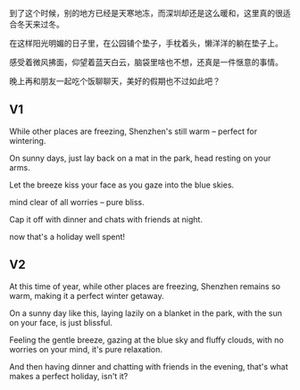 到了这个时候，别的地方已经是天寒地冻，而深圳却还是这么暖和，这里真的很适合冬天来过冬。

在这样阳光明媚的日子里，在公园铺个垫子，手枕着头，懒洋洋的躺在垫子上。

感受着微风拂面，仰望着蓝天白云，脑袋里啥也不想，还真是一件惬意的事情。

晚上再和朋友一起吃个饭聊聊天，美好的假期也不过如此吧？

## V1

While other places are freezing, Shenzhen's still warm – perfect for wintering.

On sunny days, just lay back on a mat in the park, head resting on your arms.

Let the breeze kiss your face as you gaze into the blue skies.

mind clear of all worries – pure bliss.

Cap it off with dinner and chats with friends at night.

now that's a holiday well spent!

## V2

At this time of year, while other places are freezing, Shenzhen remains so warm, making it a perfect winter getaway.

On a sunny day like this, laying lazily on a blanket in the park, with the sun on your face, is just blissful.

Feeling the gentle breeze, gazing at the blue sky and fluffy clouds, with no worries on your mind, it's pure relaxation.

And then having dinner and chatting with friends in the evening, that's what makes a perfect holiday, isn't it?
